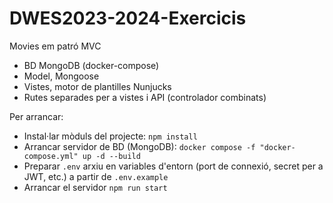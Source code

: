 # DWES2023-2024-Exercicis

Movies em patró MVC
- BD MongoDB (docker-compose)
- Model, Mongoose
- Vistes, motor de plantilles Nunjucks
- Rutes separades per a vistes i API (controlador combinats)

Per arrancar:
- Instal·lar mòduls del projecte: `npm install`
- Arrancar servidor de BD (MongoDB): `docker compose -f "docker-compose.yml" up -d --build`
- Preparar `.env` arxiu en variables d'entorn (port de connexió, secret per a JWT, etc.) a partir de `.env.example`
- Arrancar el servidor `npm run start`
